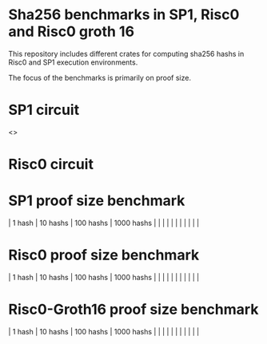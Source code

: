 # Sha256 benchmarks in SP1, Risc0 and Risc0 groth 16

This repository includes different crates for computing sha256 hashs in Risc0 and SP1 execution environments.

The focus of the benchmarks is primarily on proof size.

# SP1 circuit

<>

# Risc0 circuit


# SP1 proof size benchmark 

| 1 hash | 10 hashs | 100 hashs | 1000 hashs |
|        |          |           |            |
|        |          |           |            |

# Risc0 proof size benchmark

| 1 hash | 10 hashs | 100 hashs | 1000 hashs |
|        |          |           |            |
|        |          |           |            |

# Risc0-Groth16 proof size benchmark

| 1 hash | 10 hashs | 100 hashs | 1000 hashs |
|        |          |           |            |
|        |          |           |            |


